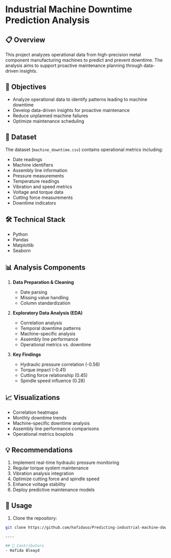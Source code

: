 # Industrial Machine Downtime Prediction Analysis

## 📋 Overview
This project analyzes operational data from high-precision metal component manufacturing machines to predict and prevent downtime. The analysis aims to support proactive maintenance planning through data-driven insights.

## 🎯 Objectives
- Analyze operational data to identify patterns leading to machine downtime
- Develop data-driven insights for proactive maintenance
- Reduce unplanned machine failures
- Optimize maintenance scheduling

## 💾 Dataset
The dataset (`machine_downtime.csv`) contains operational metrics including:
- Date readings
- Machine identifiers
- Assembly line information
- Pressure measurements
- Temperature readings
- Vibration and speed metrics
- Voltage and torque data
- Cutting force measurements
- Downtime indicators

## 🛠️ Technical Stack
- Python
- Pandas
- Matplotlib
- Seaborn

## 📊 Analysis Components
1. **Data Preparation & Cleaning**
   - Date parsing
   - Missing value handling
   - Column standardization

2. **Exploratory Data Analysis (EDA)**
   - Correlation analysis
   - Temporal downtime patterns
   - Machine-specific analysis
   - Assembly line performance
   - Operational metrics vs. downtime

3. **Key Findings**
   - Hydraulic pressure correlation (-0.56)
   - Torque impact (-0.41)
   - Cutting force relationship (0.45)
   - Spindle speed influence (0.28)

## 📈 Visualizations
- Correlation heatmaps
- Monthly downtime trends
- Machine-specific downtime analysis
- Assembly line performance comparisons
- Operational metrics boxplots

## 💡 Recommendations
1. Implement real-time hydraulic pressure monitoring
2. Regular torque system maintenance
3. Vibration analysis integration
4. Optimize cutting force and spindle speed
5. Enhance voltage stability
6. Deploy predictive maintenance models

## 📝 Usage
1. Clone the repository:
```bash
git clone https://github.com/hafidaso/Predicting-industrial-machine-downtime-Level-2/tree/main

----

## 👥 Contributors
- Hafida Bleayd
